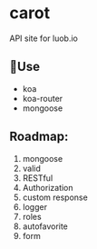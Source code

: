 # carot

API site for luob.io

## Use

* koa
* koa-router
* mongoose

## Roadmap:

1. mongoose
2. valid
3. RESTful
4. Authorization
5. custom response
6. logger
7. roles
8. autofavorite
9. form
